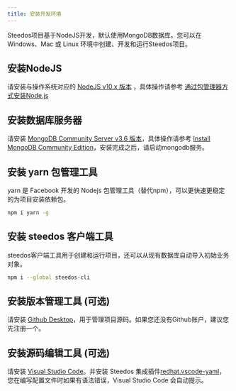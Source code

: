 ```yaml
---
title: 安装开发环境
---
```


Steedos项目基于NodeJS开发，默认使用MongoDB数据库。您可以在 Windows、Mac 或 Linux 环境中创建、开发和运行Steedos项目。

## 安装NodeJS

请安装与操作系统对应的 [NodeJS v10.x 版本](https://nodejs.org/dist/latest-v10.x/) ，具体操作请参考 [通过包管理器方式安装Node.js](https://nodejs.org/zh-cn/download/package-manager/)

## 安装数据库服务器

请安装 [MongoDB Community Server v3.6 版本](https://www.mongodb.com/download-center/community)，具体操作请参考 [Install MongoDB Community Edition](https://docs.mongodb.com/manual/administration/install-community/)，安装完成之后，请启动mongodb服务。

## 安装 yarn 包管理工具

yarn 是 Facebook 开发的 Nodejs 包管理工具（替代npm），可以更快速更稳定的为项目安装依赖包。

```bash
npm i yarn -g
```

## 安装 steedos 客户端工具

steedos客户端工具用于创建和运行项目，还可以从现有数据库自动导入初始业务对象。

```bash
npm i --global steedos-cli
```

## 安装版本管理工具 (可选)

请安装 [Github Desktop](https://desktop.github.com/)，用于管理项目源码。如果您还没有Github账户，建议您先注册一个。

## 安装源码编辑工具 (可选)

请安装 [Visual Studio Code](https://code.visualstudio.com/)。并安装 Steedos 集成插件[redhat.vscode-yaml](https://marketplace.visualstudio.com/items?itemName=redhat.vscode-yaml)，您在编写配置文件时如果有语法错误，Visual Studio Code 会自动提示。
